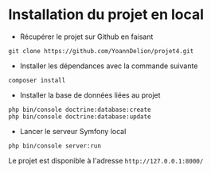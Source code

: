 # Installation du projet en local

- Récupérer le projet sur Github en faisant

`git clone https://github.com/YoannDelion/projet4.git`

- Installer les dépendances avec la commande suivante
 
`composer install`

- Installer la base de données liées au projet

```
php bin/console doctrine:database:create
php bin/console doctrine:database:update
```

- Lancer le serveur Symfony local

`php bin/console server:run`

Le projet est disponible à l'adresse `http://127.0.0.1:8000/`